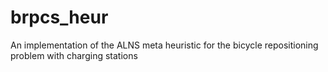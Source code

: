 # brpcs_heur
An implementation of the ALNS meta heuristic for the bicycle repositioning problem with charging stations
